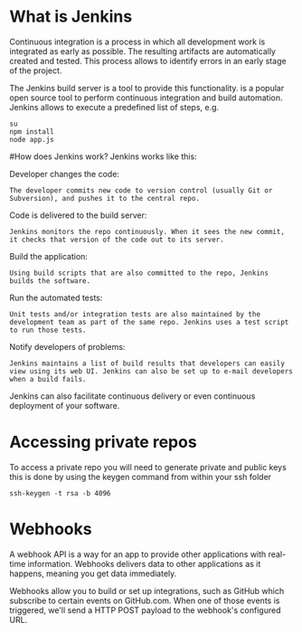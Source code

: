 # What is Jenkins
Continuous integration is a process in which all development work is integrated as early as possible. 
The resulting artifacts are automatically created and tested. This process allows to identify errors in an early stage of the project.

The Jenkins build server is a tool to provide this functionality.
is a popular open source tool to perform continuous integration and build automation. 
Jenkins allows to execute a predefined list of steps, e.g.
    
    su 
    npm install
    node app.js


#How does Jenkins work?
Jenkins works like this:

Developer changes the code: 
    
    The developer commits new code to version control (usually Git or Subversion), and pushes it to the central repo.
Code is delivered to the build server: 
    
    Jenkins monitors the repo continuously. When it sees the new commit, it checks that version of the code out to its server.
Build the application: 
    
    Using build scripts that are also committed to the repo, Jenkins builds the software.
Run the automated tests: 
    
    Unit tests and/or integration tests are also maintained by the development team as part of the same repo. Jenkins uses a test script to run those tests.
Notify developers of problems: 
    
    Jenkins maintains a list of build results that developers can easily view using its web UI. Jenkins can also be set up to e-mail developers when a build fails.
Jenkins can also facilitate continuous delivery or even continuous deployment of your software.

# Accessing private repos
To access a private repo you will need to generate private and public keys this is done by using the keygen command from within your ssh folder
    
    ssh-keygen -t rsa -b 4096
   
# Webhooks 
A webhook API  is a way for an app to provide other applications with real-time information. 
Webhooks delivers data to other applications as it happens, meaning you get data immediately.

Webhooks allow you to build or set up integrations, such as GitHub which subscribe to certain events on GitHub.com. 
When one of those events is triggered, we'll send a HTTP POST payload to the webhook's configured URL.